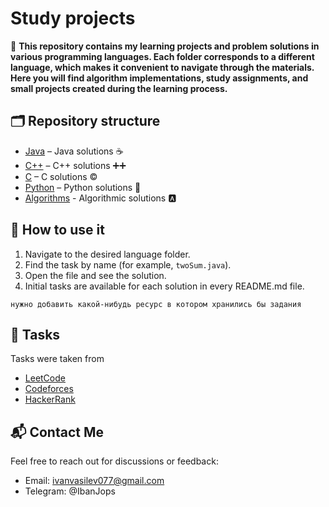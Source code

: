 # Study projects
📌 **This repository contains my learning projects and problem solutions in various programming languages. Each folder corresponds to a different language, which makes it convenient to navigate through the materials. Here you will find algorithm implementations, study assignments, and small projects created during the learning process.**

## 🗂 Repository structure  
- [Java](/Java/) – Java solutions ☕
- [C++](/C++/) – C++ solutions ➕➕  
- [C](/C/) – C solutions ©️  
- [Python](/Python/) – Python solutions 🐍
- [Algorithms](/Algorithms/) - Algorithmic solutions 🅰️

## 📝 How to use it 
1. Navigate to the desired language folder. 
2. Find the task by name (for example, `twoSum.java`). 
3. Open the file and see the solution.
4. Initial tasks are available for each solution in every README.md file.
```
нужно добавить какой-нибудь ресурс в котором хранились бы задания
```
## 🔗 Tasks  
Tasks were taken from   
- [LeetCode](https://leetcode.com/) 
- [Codeforces](https://codeforces.com/)  
- [HackerRank](https://www.hackerrank.com/)  

## 📬 Contact Me 
Feel free to reach out for discussions or feedback: 
- Email: ivanvasilev077@gmail.com 
- Telegram: @IbanJops 
